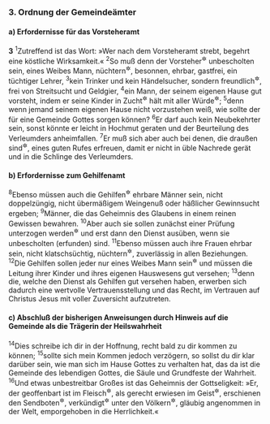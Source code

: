 ### 3. Ordnung der Gemeindeämter

#### a) Erfordernisse für das Vorsteheramt

__3__
<sup>1</sup>Zutreffend ist das Wort: »Wer nach dem Vorsteheramt strebt, begehrt eine köstliche Wirksamkeit.«
<sup>2</sup>So muß denn der Vorsteher<sup title="oder: Bischof">&#x2732;</sup> unbescholten sein, eines Weibes Mann, nüchtern<sup title="= ernst">&#x2732;</sup>, besonnen, ehrbar, gastfrei, ein tüchtiger Lehrer,
<sup>3</sup>kein Trinker und kein Händelsucher, sondern freundlich<sup title="oder: nachgiebig">&#x2732;</sup>, frei von Streitsucht und Geldgier,
<sup>4</sup>ein Mann, der seinem eigenen Hause gut vorsteht, indem er seine Kinder in Zucht<sup title="oder: Gehorsam">&#x2732;</sup> hält mit aller Würde<sup title="oder: Ehrbarkeit">&#x2732;</sup>;
<sup>5</sup>denn wenn jemand seinem eigenen Hause nicht vorzustehen weiß, wie sollte der für eine Gemeinde Gottes sorgen können?
<sup>6</sup>Er darf auch kein Neubekehrter sein, sonst könnte er leicht in Hochmut geraten und der Beurteilung des Verleumders anheimfallen.
<sup>7</sup>Er muß sich aber auch bei denen, die draußen sind<sup title="= bei den nicht zur Gemeinde Gehörigen">&#x2732;</sup>, eines guten Rufes erfreuen, damit er nicht in üble Nachrede gerät und in die Schlinge des Verleumders.

#### b) Erfordernisse zum Gehilfenamt

<sup>8</sup>Ebenso müssen auch die Gehilfen<sup title="oder: Diakonen">&#x2732;</sup> ehrbare Männer sein, nicht doppelzüngig, nicht übermäßigem Weingenuß oder häßlicher Gewinnsucht ergeben;
<sup>9</sup>Männer, die das Geheimnis des Glaubens in einem reinen Gewissen bewahren.
<sup>10</sup>Aber auch sie sollen zunächst einer Prüfung unterzogen werden<sup title="oder: eine Probe durchmachen">&#x2732;</sup> und erst dann den Dienst ausüben, wenn sie unbescholten (erfunden) sind.
<sup>11</sup>Ebenso müssen auch ihre Frauen ehrbar sein, nicht klatschsüchtig, nüchtern<sup title="= ernst">&#x2732;</sup>, zuverlässig in allen Beziehungen.
<sup>12</sup>Die Gehilfen sollen jeder nur eines Weibes Mann sein<sup title="V.2">&#x2732;</sup> und müssen die Leitung ihrer Kinder und ihres eigenen Hauswesens gut versehen;
<sup>13</sup>denn die, welche den Dienst als Gehilfen gut versehen haben, erwerben sich dadurch eine wertvolle Vertrauensstellung und das Recht, im Vertrauen auf Christus Jesus mit voller Zuversicht aufzutreten.

#### c) Abschluß der bisherigen Anweisungen durch Hinweis auf die Gemeinde als die Trägerin der Heilswahrheit

<sup>14</sup>Dies schreibe ich dir in der Hoffnung, recht bald zu dir kommen zu können;
<sup>15</sup>sollte sich mein Kommen jedoch verzögern, so sollst du dir klar darüber sein, wie man sich im Hause Gottes zu verhalten hat, das da ist die Gemeinde des lebendigen Gottes, die Säule und Grundfeste der Wahrheit.
<sup>16</sup>Und etwas unbestreitbar Großes ist das Geheimnis der Gottseligkeit:
»Er, der geoffenbart ist im Fleisch<sup title="vgl. Hebr 2,14">&#x2732;</sup>,
als gerecht erwiesen im Geist<sup title="vgl. Röm 1,3-4; 4,25; 1.Petr 3,18">&#x2732;</sup>,
erschienen den Sendboten<sup title="vgl. Apg 10,40-42; 1.Kor 15,5-8">&#x2732;</sup>,
verkündigt<sup title="= gepredigt">&#x2732;</sup> unter den Völkern<sup title="vgl. Apg 26,16-18">&#x2732;</sup>,
gläubig angenommen in der Welt,
emporgehoben in die Herrlichkeit.«